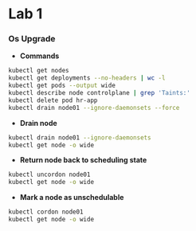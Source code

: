 # Lab 1

### Os Upgrade

- **Commands**
```bash
kubectl get nodes
kubectl get deployments --no-headers | wc -l
kubectl get pods --output wide
kubectl describe node controlplane | grep 'Taints:'
kubectl delete pod hr-app
kubectl drain node01 --ignore-daemonsets --force
```

- **Drain node**
```bash
kubectl drain node01 --ignore-daemonsets
kubectl get node -o wide
```

- **Return node back to scheduling state**
```bash
kubectl uncordon node01
kubectl get node -o wide
```

- **Mark a node as unschedulable**
```bash
kubectl cordon node01
kubectl get node -o wide
```